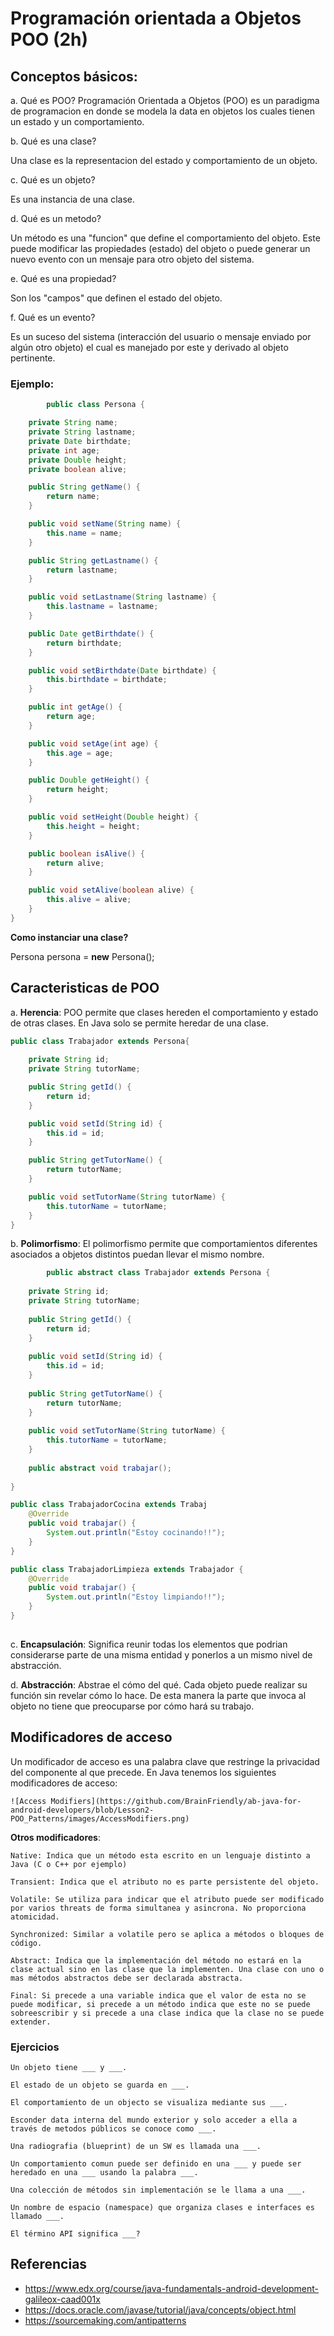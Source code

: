 # Programación orientada a Objetos POO (2h)

 ## Conceptos básicos:

  a. Qué es POO?
	Programación Orientada a Objetos (POO) es un paradigma de programacion en donde se modela la data en objetos los cuales tienen un estado y un comportamiento.
	 
b. Qué es una clase?

Una clase es la representacion del estado y comportamiento de un objeto.

c. Qué es un objeto?

Es una instancia de una clase.

d. Qué es un metodo?

Un método es una "funcion" que define el comportamiento del objeto. Este puede modificar las propiedades (estado) del objeto o puede generar un nuevo evento con un mensaje para otro objeto del sistema.

e. Qué es una propiedad?

Son los "campos" que definen el estado del objeto.

f. Qué es un evento?

Es un suceso del sistema (interacción del usuario o mensaje enviado por algún otro objeto) el cual es manejado por este y derivado al objeto pertinente.

 ### Ejemplo:


```java		
		public class Persona {

	private String name;
	private String lastname;
	private Date birthdate;
	private int age;
	private Double height;
	private boolean alive;

	public String getName() {
	    return name;
	}

	public void setName(String name) {
	    this.name = name;
	}

	public String getLastname() {
	    return lastname;
	}

	public void setLastname(String lastname) {
	    this.lastname = lastname;
	}

	public Date getBirthdate() {
	    return birthdate;
	}

	public void setBirthdate(Date birthdate) {
	    this.birthdate = birthdate;
	}

	public int getAge() {
	    return age;
	}

	public void setAge(int age) {
	    this.age = age;
	}

	public Double getHeight() {
	    return height;
	}

	public void setHeight(Double height) {
	    this.height = height;
	}

	public boolean isAlive() {
	    return alive;
	}

	public void setAlive(boolean alive) {
	    this.alive = alive;
	}
}
```
	


  **Como instanciar una clase?** 

  Persona persona = **new** Persona();


 ## Caracteristicas de POO

   a. **Herencia**: 
     POO permite que clases hereden el comportamiento y estado de otras clases. En Java solo se permite heredar de una clase.


```java
public class Trabajador extends Persona{
	    
	private String id;
	private String tutorName;

	public String getId() {
	    return id;
	}

	public void setId(String id) {
	    this.id = id;
	}

	public String getTutorName() {
	    return tutorName;
	}

	public void setTutorName(String tutorName) {
	    this.tutorName = tutorName;
	}
}
```

   b. **Polimorfismo**:
	  El polimorfismo permite que comportamientos diferentes asociados a objetos distintos puedan llevar el mismo nombre. 
   
```java
		public abstract class Trabajador extends Persona {
		
	private String id;
	private String tutorName;
		
	public String getId() {
	    return id;
	}
		
	public void setId(String id) {
	    this.id = id;
	}
		
	public String getTutorName() {
	    return tutorName;
	}
		
	public void setTutorName(String tutorName) {
	    this.tutorName = tutorName;
	}
		
	public abstract void trabajar();
		    
}

public class TrabajadorCocina extends Trabaj	
    @Override
    public void trabajar() {
        System.out.println("Estoy cocinando!!");
    }
}

public class TrabajadorLimpieza extends Trabajador {
    @Override
    public void trabajar() {
        System.out.println("Estoy limpiando!!");
    }
}
	
```
   c. **Encapsulación**: 
   Significa reunir todas los elementos que podrian considerarse parte de una misma entidad y ponerlos a un mismo nivel de abstracción.

   d. **Abstracción**: 
   Abstrae el cómo del qué. Cada objeto puede realizar su función sin revelar cómo lo hace. De esta manera la parte que invoca al objeto no tiene que preocuparse por cómo hará su trabajo.
   

## Modificadores de acceso
Un modificador de acceso es una palabra clave que restringe la privacidad del componente al que precede.
En Java tenemos los siguientes modificadores de acceso:

	![Access Modifiers](https://github.com/BrainFriendly/ab-java-for-android-developers/blob/Lesson2-POO_Patterns/images/AccessModifiers.png)

  **Otros modificadores**:
  
	Native: Indica que un método esta escrito en un lenguaje distinto a Java (C o C++ por ejemplo)

	Transient: Indica que el atributo no es parte persistente del objeto.
	
	Volatile: Se utiliza para indicar que el atributo puede ser modificado por varios threats de forma simultanea y asincrona. No proporciona atomicidad.

	Synchronized: Similar a volatile pero se aplica a métodos o bloques de código. 

	Abstract: Indica que la implementación del método no estará en la clase actual sino en las clase que la implementen. Una clase con uno o mas métodos abstractos debe ser declarada abstracta.

	Final: Si precede a una variable indica que el valor de esta no se puede modificar, si precede a un método indica que este no se puede sobreescribir y si precede a una clase indica que la clase no se puede extender.
	
  
  ### Ejercicios


 	Un objeto tiene ___ y ___. 
 	
	El estado de un objeto se guarda en ___. 
	
	El comportamiento de un objecto se visualiza mediante sus ___. 
	
	Esconder data interna del mundo exterior y solo acceder a ella a través de metodos públicos se conoce como ___.
	
	Una radiografia (blueprint) de un SW es llamada una ___. 
	
	Un comportamiento comun puede ser definido en una ___ y puede ser heredado en una ___ usando la palabra ___. 
	
	Una colección de métodos sin implementación se le llama a una ___. 
	
	Un nombre de espacio (namespace) que organiza clases e interfaces es llamado ___. 
	
	El término API significa ___? 
 
## Referencias 

 - https://www.edx.org/course/java-fundamentals-android-development-galileox-caad001x
 - https://docs.oracle.com/javase/tutorial/java/concepts/object.html
 - https://sourcemaking.com/antipatterns

	
